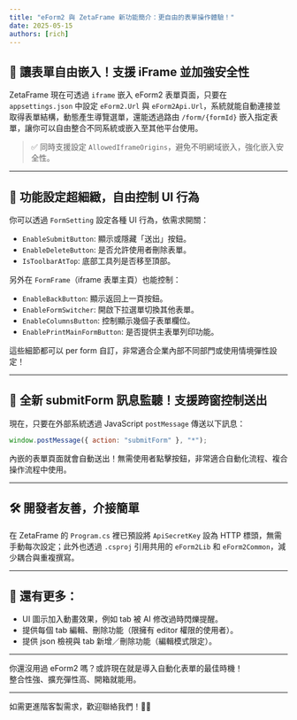 ```yaml
---
title: "eForm2 與 ZetaFrame 新功能簡介：更自由的表單操作體驗！"
date: 2025-05-15
authors: [rich]
---
```


## 🌟 讓表單自由嵌入！支援 iFrame 並加強安全性

ZetaFrame 現在可透過 `iframe` 嵌入 eForm2 表單頁面，只要在 `appsettings.json` 中設定 `eForm2.Url` 與 `eForm2Api.Url`，系統就能自動連接並取得表單結構，動態產生導覽選單，還能透過路由 `/form/{formId}` 嵌入指定表單，讓你可以自由整合不同系統或嵌入至其他平台使用。

> ✅ 同時支援設定 `AllowedIframeOrigins`，避免不明網域嵌入，強化嵌入安全性。

---

## 🧩 功能設定超細緻，自由控制 UI 行為

你可以透過 `FormSetting` 設定各種 UI 行為，依需求開關：

- `EnableSubmitButton`: 顯示或隱藏「送出」按鈕。
- `EnableDeleteButton`: 是否允許使用者刪除表單。
- `IsToolbarAtTop`: 底部工具列是否移至頂部。

另外在 `FormFrame`（iframe 表單主頁）也能控制：

- `EnableBackButton`: 顯示返回上一頁按鈕。
- `EnableFormSwitcher`: 開啟下拉選單切換其他表單。
- `EnableColumnsButton`: 控制顯示幾個子表單欄位。
- `EnablePrintMainFormButton`: 是否提供主表單列印功能。

這些細節都可以 per form 自訂，非常適合企業內部不同部門或使用情境彈性設定！

---

## 🚀 全新 submitForm 訊息監聽！支援跨窗控制送出

現在，只要在外部系統透過 JavaScript `postMessage` 傳送以下訊息：

```js
window.postMessage({ action: "submitForm" }, "*");
```

內嵌的表單頁面就會自動送出！無需使用者點擊按鈕，非常適合自動化流程、複合操作流程中使用。

---

## 🛠 開發者友善，介接簡單

在 ZetaFrame 的 `Program.cs` 裡已預設將 `ApiSecretKey` 設為 HTTP 標頭，無需手動每次設定；此外也透過 `.csproj` 引用共用的 `eForm2Lib` 和 `eForm2Common`，減少耦合與重複撰寫。

---

## 🧪 還有更多：

- UI 圖示加入動畫效果，例如 tab 被 AI 修改過時閃爍提醒。
- 提供每個 tab 編輯、刪除功能（限擁有 editor 權限的使用者）。
- 提供 json 檢視與 tab 新增／刪除功能（編輯模式限定）。

---

你還沒用過 eForm2 嗎？或許現在就是導入自動化表單的最佳時機！  
整合性強、擴充彈性高、開箱就能用。

---

如需更進階客製需求，歡迎聯絡我們！👨‍💻
